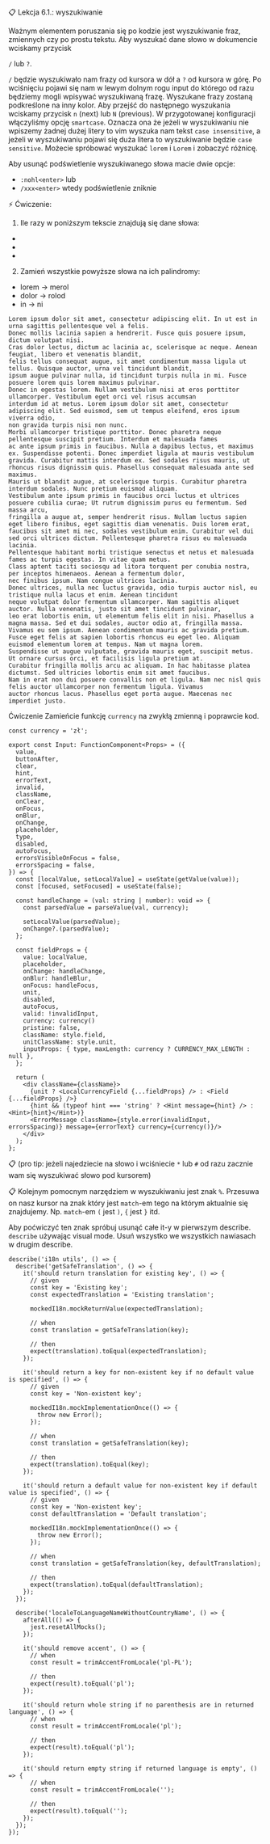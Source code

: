 📋 Lekcja 6.1.: wyszukiwanie

Ważnym elementem poruszania się po kodzie jest wyszukiwanie fraz,
zmiennych czy po prostu tekstu. Aby wyszukać dane słowo w dokumencie
wciskamy przycisk 

`/` 
lub
`?`. 

`/` będzie wyszukiwało nam frazy od kursora w dół a
`?` od kursora w górę. Po wciśnięciu pojawi się nam w lewym dolnym rogu
input do którego od razu będziemy mogli wpisywać wyszukiwaną frazę.
Wyszukane frazy zostaną podkreślone na inny kolor. Aby przejść do następnego
wyszukania wciskamy przycisk `n` (next) lub `N` (previous).
W przygotowanej konfiguracji włączyliśmy opcję `smartcase`. Oznacza ona że jeżeli
w wyszukiwaniu nie wpiszemy żadnej dużej litery to vim wyszuka nam tekst `case insensitive`,
a jeżeli w wyszukiwaniu pojawi się duża litera to wyszukiwanie będzie `case sensitive`. Możecie
spróbować wyszukać `lorem` i `Lorem` i zobaczyć różnicę.

Aby usunąć podświetlenie wyszukiwanego słowa macie dwie opcje:
- `:nohl<enter>`
lub
- `/xxx<enter>`
wtedy podświetlenie zniknie

⚡️ Ćwiczenie:

1. Ile razy w poniższym tekscie znajdują się dane słowa:
- [lorem]: _
- [dolor]: _
- [in]: _

2. Zamień wszystkie powyższe słowa na ich palindromy:
- lorem -> merol
- dolor -> rolod
- in -> ni

```
Lorem ipsum dolor sit amet, consectetur adipiscing elit. In ut est in urna sagittis pellentesque vel a felis. 
Donec mollis lacinia sapien a hendrerit. Fusce quis posuere ipsum, dictum volutpat nisi.
Cras dolor lectus, dictum ac lacinia ac, scelerisque ac neque. Aenean feugiat, libero et venenatis blandit,
felis tellus consequat augue, sit amet condimentum massa ligula ut tellus. Quisque auctor, urna vel tincidunt blandit,
ipsum augue pulvinar nulla, id tincidunt turpis nulla in mi. Fusce posuere lorem quis lorem maximus pulvinar. 
Donec in egestas lorem. Nullam vestibulum nisi at eros porttitor ullamcorper. Vestibulum eget orci vel risus accumsan 
interdum id at metus. Lorem ipsum dolor sit amet, consectetur adipiscing elit. Sed euismod, sem ut tempus eleifend, eros ipsum viverra odio, 
non gravida turpis nisi non nunc.
Morbi ullamcorper tristique porttitor. Donec pharetra neque pellentesque suscipit pretium. Interdum et malesuada fames 
ac ante ipsum primis in faucibus. Nulla a dapibus lectus, et maximus ex. Suspendisse potenti. Donec imperdiet ligula at mauris vestibulum gravida. Curabitur mattis interdum ex. Sed sodales risus mauris, ut rhoncus risus dignissim quis. Phasellus consequat malesuada ante sed maximus.
Mauris ut blandit augue, at scelerisque turpis. Curabitur pharetra interdum sodales. Nunc pretium euismod aliquam. 
Vestibulum ante ipsum primis in faucibus orci luctus et ultrices posuere cubilia curae; Ut rutrum dignissim purus eu fermentum. Sed massa arcu,
fringilla a augue at, semper hendrerit risus. Nullam luctus sapien eget libero finibus, eget sagittis diam venenatis. Duis lorem erat,
faucibus sit amet mi nec, sodales vestibulum enim. Curabitur vel dui sed orci ultrices dictum. Pellentesque pharetra risus eu malesuada lacinia.
Pellentesque habitant morbi tristique senectus et netus et malesuada fames ac turpis egestas. In vitae quam metus.
Class aptent taciti sociosqu ad litora torquent per conubia nostra, per inceptos himenaeos. Aenean a fermentum dolor,
nec finibus ipsum. Nam congue ultrices lacinia.
Donec ultrices, nulla nec luctus gravida, odio turpis auctor nisl, eu tristique nulla lacus et enim. Aenean tincidunt 
neque volutpat dolor fermentum ullamcorper. Nam sagittis aliquet auctor. Nulla venenatis, justo sit amet tincidunt pulvinar, 
leo erat lobortis enim, ut elementum felis elit in nisi. Phasellus a magna massa. Sed et dui sodales, auctor odio at, fringilla massa.
Vivamus eu sem ipsum. Aenean condimentum mauris ac gravida pretium.
Fusce eget felis at sapien lobortis rhoncus eu eget leo. Aliquam euismod elementum lorem at tempus. Nam ut magna lorem. 
Suspendisse ut augue vulputate, gravida mauris eget, suscipit metus. Ut ornare cursus orci, et facilisis ligula pretium at. 
Curabitur fringilla mollis arcu ac aliquam. In hac habitasse platea dictumst. Sed ultricies lobortis enim sit amet faucibus.
Nam in erat non dui posuere convallis non et ligula. Nam nec nisl quis felis auctor ullamcorper non fermentum ligula. Vivamus 
auctor rhoncus lacus. Phasellus eget porta augue. Maecenas nec imperdiet justo.
```

Ćwiczenie
Zamieńcie funkcję `currency` na zwykłą zmienną i poprawcie kod.

```tsx
const currency = 'zł';

export const Input: FunctionComponent<Props> = ({
  value,
  buttonAfter,
  clear,
  hint,
  errorText,
  invalid,
  className,
  onClear,
  onFocus,
  onBlur,
  onChange,
  placeholder,
  type,
  disabled,
  autoFocus,
  errorsVisibleOnFocus = false,
  errorsSpacing = false,
}) => {
  const [localValue, setLocalValue] = useState(getValue(value));
  const [focused, setFocused] = useState(false);

  const handleChange = (val: string | number): void => {
    const parsedValue = parseValue(val, currency);

    setLocalValue(parsedValue);
    onChange?.(parsedValue);
  };

  const fieldProps = {
    value: localValue,
    placeholder,
    onChange: handleChange,
    onBlur: handleBlur,
    onFocus: handleFocus,
    unit,
    disabled,
    autoFocus,
    valid: !invalidInput,
    currency: currency()
    pristine: false,
    className: style.field,
    unitClassName: style.unit,
    inputProps: { type, maxLength: currency ? CURRENCY_MAX_LENGTH : null },
  };

  return (
    <div className={className}>
      {unit ? <LocalCurrencyField {...fieldProps} /> : <Field {...fieldProps} />}
      {hint && (typeof hint === 'string' ? <Hint message={hint} /> : <Hint>{hint}</Hint>)}
      <ErrorMessage className={style.error(invalidInput, errorsSpacing)} message={errorText} currency={currency()}/>
    </div>
  );
};

```
📋 (pro tip: jeżeli najedziecie na słowo i wciśniecie `*` lub `#` od razu zacznie wam się wyszukiwać słowo pod kursorem)

📋 Kolejnym pomocnym narzędziem w wyszukiwaniu jest znak `%`. Przesuwa on nasz kursor na znak
który jest `match`-em tego na którym aktualnie się znajdujemy. Np. `match`-em `(` jest `)`,
`{` jest `}` itd.

Aby poćwiczyć ten znak spróbuj usunąć całe it-y w pierwszym describe.
`describe` używając visual mode.
Usuń wszystko we wszystkich nawiasach w drugim describe.

```tsx
describe('i18n utils', () => {
  describe('getSafeTranslation', () => {
    it('should return translation for existing key', () => {
      // given
      const key = 'Existing key';
      const expectedTranslation = 'Existing translation';

      mockedI18n.mockReturnValue(expectedTranslation);

      // when
      const translation = getSafeTranslation(key);

      // then
      expect(translation).toEqual(expectedTranslation);
    });

    it('should return a key for non-existent key if no default value is specified', () => {
      // given
      const key = 'Non-existent key';

      mockedI18n.mockImplementationOnce(() => {
        throw new Error();
      });

      // when
      const translation = getSafeTranslation(key);

      // then
      expect(translation).toEqual(key);
    });

    it('should return a default value for non-existent key if default value is specified', () => {
      // given
      const key = 'Non-existent key';
      const defaultTranslation = 'Default translation';

      mockedI18n.mockImplementationOnce(() => {
        throw new Error();
      });

      // when
      const translation = getSafeTranslation(key, defaultTranslation);

      // then
      expect(translation).toEqual(defaultTranslation);
    });
  });

  describe('localeToLanguageNameWithoutCountryName', () => {
    afterAll(() => {
      jest.resetAllMocks();
    });

    it('should remove accent', () => {
      // when
      const result = trimAccentFromLocale('pl-PL');

      // then
      expect(result).toEqual('pl');
    });

    it('should return whole string if no parenthesis are in returned language', () => {
      // when
      const result = trimAccentFromLocale('pl');

      // then
      expect(result).toEqual('pl');
    });

    it('should return empty string if returned language is empty', () => {
      // when
      const result = trimAccentFromLocale('');

      // then
      expect(result).toEqual('');
    });
  });
});
```
